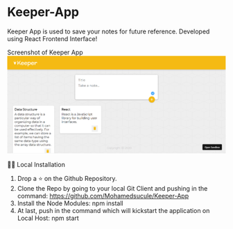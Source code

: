 # Keeper-App

Keeper App is used to save your notes for future reference. Developed using React Frontend Interface!

Screenshot of Keeper App
![](images/keeperappimage.png)

🏃‍♂️ Local Installation
1. Drop a ⭐ on the Github Repository.
2. Clone the Repo by going to your local Git Client and pushing in the command:
https://github.com/Mohamedsucule/Keeper-App
3. Install the Node Modules:
npm install
4. At last, push in the command which will kickstart the application on Local Host:
npm start

